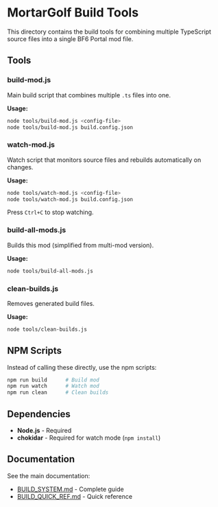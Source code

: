 # MortarGolf Build Tools

This directory contains the build tools for combining multiple TypeScript source files into a single BF6 Portal mod file.

## Tools

### build-mod.js

Main build script that combines multiple `.ts` files into one.

**Usage:**
```bash
node tools/build-mod.js <config-file>
node tools/build-mod.js build.config.json
```

### watch-mod.js

Watch script that monitors source files and rebuilds automatically on changes.

**Usage:**
```bash
node tools/watch-mod.js <config-file>
node tools/watch-mod.js build.config.json
```

Press `Ctrl+C` to stop watching.

### build-all-mods.js

Builds this mod (simplified from multi-mod version).

**Usage:**
```bash
node tools/build-all-mods.js
```

### clean-builds.js

Removes generated build files.

**Usage:**
```bash
node tools/clean-builds.js
```

## NPM Scripts

Instead of calling these directly, use the npm scripts:

```bash
npm run build      # Build mod
npm run watch      # Watch mod
npm run clean      # Clean builds
```

## Dependencies

- **Node.js** - Required
- **chokidar** - Required for watch mode (`npm install`)

## Documentation

See the main documentation:
- [BUILD_SYSTEM.md](../DOCS/BUILD_SYSTEM.md) - Complete guide
- [BUILD_QUICK_REF.md](../DOCS/BUILD_QUICK_REF.md) - Quick reference
